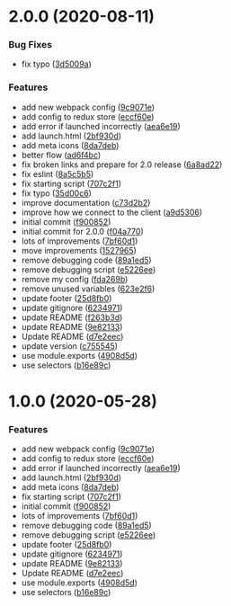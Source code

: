# 2.0.0 (2020-08-11)


### Bug Fixes

* fix typo ([3d5009a](https://github.com/asymmetrik/fhir-app-starter/commit/3d5009a16190976d1ad8875ef4dfe89c0a0d01c0))


### Features

*  add new webpack config ([9c9071e](https://github.com/asymmetrik/fhir-app-starter/commit/9c9071e777d361bb93c788df36497a5d251a0bb4))
* add config to redux store ([eccf60e](https://github.com/asymmetrik/fhir-app-starter/commit/eccf60e4bd58abe7f1d06e5df13562f4787bc0d0))
* add error if launched incorrectly ([aea6e19](https://github.com/asymmetrik/fhir-app-starter/commit/aea6e1982c96c5703d03041568788684b6f70e48))
* add launch.html ([2bf930d](https://github.com/asymmetrik/fhir-app-starter/commit/2bf930dc316a8173d50a29a9542d9a459a3207b2))
* add meta icons ([8da7deb](https://github.com/asymmetrik/fhir-app-starter/commit/8da7deb5a3d70ebee7d577fbb7ec627cda640b0a))
* better flow ([ad6f4bc](https://github.com/asymmetrik/fhir-app-starter/commit/ad6f4bc03cd8c34254807d0bc1274368278b1e1c))
* fix broken links and prepare for 2.0 release ([6a8ad22](https://github.com/asymmetrik/fhir-app-starter/commit/6a8ad2231a9f6241b99ff4a225feab7c320afe9e))
* fix eslint ([8a5c5b5](https://github.com/asymmetrik/fhir-app-starter/commit/8a5c5b5ca01725ce1acd3e34828167b71719f133))
* fix starting script ([707c2f1](https://github.com/asymmetrik/fhir-app-starter/commit/707c2f10cbb95a21f8b4ae0c519c436179f54556))
* fix typo ([35d00c6](https://github.com/asymmetrik/fhir-app-starter/commit/35d00c6eb029bd51a486fd05e71fb3eaea027b81))
* improve documentation ([c73d2b2](https://github.com/asymmetrik/fhir-app-starter/commit/c73d2b2475a6be3966a0a30f2e79b4e2fad41ce5))
* improve how we connect to the client ([a9d5306](https://github.com/asymmetrik/fhir-app-starter/commit/a9d53067e65409b61ad27ad40499ff4ea9750389))
* initial commit ([f900852](https://github.com/asymmetrik/fhir-app-starter/commit/f900852a1f70fe0fe7928770aa7d91fce78a6ac3))
* initial commit for 2.0.0 ([f04a770](https://github.com/asymmetrik/fhir-app-starter/commit/f04a770a2499c0a1be0024260130ae8f3007586a))
* lots of improvements ([7bf60d1](https://github.com/asymmetrik/fhir-app-starter/commit/7bf60d1ff20692425f0b6503552e3a2344a916e0))
* move improvements ([1527965](https://github.com/asymmetrik/fhir-app-starter/commit/1527965508a31508aeddb4d33b2b5943265eb81f))
* remove debugging  code ([89a1ed5](https://github.com/asymmetrik/fhir-app-starter/commit/89a1ed50cc6fd8c76135a9dab9cd9274fd83be4f))
* remove debugging script ([e5226ee](https://github.com/asymmetrik/fhir-app-starter/commit/e5226eedd4580df0603f7ee366ef1239268c5870))
* remove my config ([fda269b](https://github.com/asymmetrik/fhir-app-starter/commit/fda269ba94db2f26e91ad63057c6959f8df05cb4))
* remove unused variables ([623e2f6](https://github.com/asymmetrik/fhir-app-starter/commit/623e2f6c32271375f5982d7e9e4f5a4ef4860436))
* update footer ([25d8fb0](https://github.com/asymmetrik/fhir-app-starter/commit/25d8fb047b87c3caeec7315b94f1a5e83e4e1eac))
* update gitignore ([6234971](https://github.com/asymmetrik/fhir-app-starter/commit/62349714ec53e3f07ce6dc05b4ed0086e7430c69))
* update README ([f263b3d](https://github.com/asymmetrik/fhir-app-starter/commit/f263b3d4418d36646a371c5ab2e4a311d4443930))
* update README ([9e82133](https://github.com/asymmetrik/fhir-app-starter/commit/9e821334e4a618cc60b57e999bb3562073efb939))
* Update README ([d7e2eec](https://github.com/asymmetrik/fhir-app-starter/commit/d7e2eec0413ba3f6b1a641bd1299fa8342b64118))
* update version ([c755545](https://github.com/asymmetrik/fhir-app-starter/commit/c7555459c699a41aeb27cc77a4f6508c79ea498f))
* use module.exports ([4908d5d](https://github.com/asymmetrik/fhir-app-starter/commit/4908d5d1cf18c8a77cb548b0d7ced81f6dba3160))
* use selectors ([b16e89c](https://github.com/asymmetrik/fhir-app-starter/commit/b16e89c6097419a8f36ae835ef63189d88b09cdb))



# 1.0.0 (2020-05-28)

### Features

- add new webpack config ([9c9071e](https://github.com/zeevosec/fhir-app-starter/commit/9c9071e777d361bb93c788df36497a5d251a0bb4))
- add config to redux store ([eccf60e](https://github.com/zeevosec/fhir-app-starter/commit/eccf60e4bd58abe7f1d06e5df13562f4787bc0d0))
- add error if launched incorrectly ([aea6e19](https://github.com/zeevosec/fhir-app-starter/commit/aea6e1982c96c5703d03041568788684b6f70e48))
- add launch.html ([2bf930d](https://github.com/zeevosec/fhir-app-starter/commit/2bf930dc316a8173d50a29a9542d9a459a3207b2))
- add meta icons ([8da7deb](https://github.com/zeevosec/fhir-app-starter/commit/8da7deb5a3d70ebee7d577fbb7ec627cda640b0a))
- fix starting script ([707c2f1](https://github.com/zeevosec/fhir-app-starter/commit/707c2f10cbb95a21f8b4ae0c519c436179f54556))
- initial commit ([f900852](https://github.com/zeevosec/fhir-app-starter/commit/f900852a1f70fe0fe7928770aa7d91fce78a6ac3))
- lots of improvements ([7bf60d1](https://github.com/zeevosec/fhir-app-starter/commit/7bf60d1ff20692425f0b6503552e3a2344a916e0))
- remove debugging code ([89a1ed5](https://github.com/zeevosec/fhir-app-starter/commit/89a1ed50cc6fd8c76135a9dab9cd9274fd83be4f))
- remove debugging script ([e5226ee](https://github.com/zeevosec/fhir-app-starter/commit/e5226eedd4580df0603f7ee366ef1239268c5870))
- update footer ([25d8fb0](https://github.com/zeevosec/fhir-app-starter/commit/25d8fb047b87c3caeec7315b94f1a5e83e4e1eac))
- update gitignore ([6234971](https://github.com/zeevosec/fhir-app-starter/commit/62349714ec53e3f07ce6dc05b4ed0086e7430c69))
- update README ([9e82133](https://github.com/zeevosec/fhir-app-starter/commit/9e821334e4a618cc60b57e999bb3562073efb939))
- Update README ([d7e2eec](https://github.com/zeevosec/fhir-app-starter/commit/d7e2eec0413ba3f6b1a641bd1299fa8342b64118))
- use module.exports ([4908d5d](https://github.com/zeevosec/fhir-app-starter/commit/4908d5d1cf18c8a77cb548b0d7ced81f6dba3160))
- use selectors ([b16e89c](https://github.com/zeevosec/fhir-app-starter/commit/b16e89c6097419a8f36ae835ef63189d88b09cdb))
